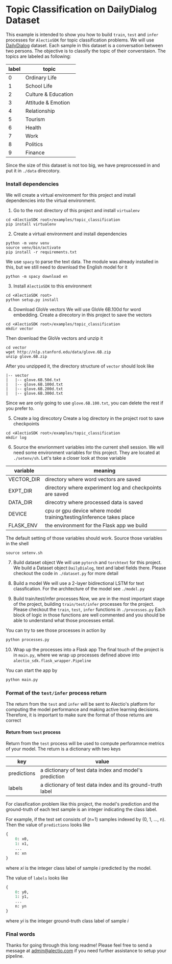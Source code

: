 # Topic Classification on DailyDialog Dataset

This example is intended to show you how to build `train`, `test` and `infer` processes for `AlectioSDK` for topic
classification problems. We will use [DailyDialog](https://arxiv.org/abs/1710.03957) dataset. Each sample in this
dataset is a conversation between two persons. The objective is to classify the topic of their converstaion. The topics are labeled as following:

| label | topic |
| ----- | ----- |
| 0    | Ordinary Life | 
| 1     | School Life | 
| 2    | Culture & Education | 
| 3    | Attitude & Emotion | 
| 4    | Relationship |
| 5     | Tourism | 
| 6    | Health | 
| 7    | Work |
| 8     | Politics | 
| 9     | Finance | 

Since the size of this dataset is not too big, we have preprocessed in and 
put it in `./data` direcotory. 


### Install dependencies 
We will create a virtual environment for this project and install dependencies
into the virtual environment. 

1. Go to the root directory of this project and install `virtualenv`
```
cd <AlectioSDK root>/examples/topic_classification
pip install virtualenv
```

2. Create a virtual environment and install dependencies
```
python -m venv venv
source venv/bin/activate
pip install -r requirements.txt
```

We use `spacy` to parse the text data. The module was already
installed in this, but we still need to download the English 
model for it
```
python -m spacy download en
```

3. Install `AlectioSDK` to this environment
```
cd <AlectioSDK root>
python setup.py install
```

4. Download GloVe vectors
We will use GloVe 6B.100d for word embedding. 
Create a direcotory in this project to save 
the vectors
```
cd <AlectioSDK root>/examples/topic_classification
mkdir vector
```
Then download the GloVe vectors and unzip it
```
cd vector
wget http://nlp.stanford.edu/data/glove.6B.zip
unzip glove.6B.zip
```
After you unzipped it, the directory structure of 
`vector` should look like
```
|-- vector 
|   |-- glove.6B.50d.txt
|   |-- glove.6B.100d.txt
|   |-- glove.6B.200d.txt
|   |-- glove.6B.300d.txt
```
Since we are only going to use `glove.6B.100.txt`, you can delete the 
rest if you prefer to. 

5. Create a log direcotory
Create a log directory in the project root to save checkpoints
```
cd <AlectioSDK root>/examples/topic_classification
mkdir log
```

6. Source the envrionment variables into the current shell session. 
We will need some environment variables for this project. They are located
at `./setenv/sh`. Let's take a closer look at those variable

| variable | meaning | 
| -------- | ------- |
| VECTOR_DIR | directory where word vectors are saved |
| EXPT_DIR | directory where experiment log and checkpoints are saved |
| DATA_DIR | direcotry where processed data is saved | 
| DEVICE   | cpu or gpu device where model training/testing/inference takes place | 
| FLASK_ENV | the environment for the Flask app we build |

The default setting of those variables should work. Source those variables
in the shell
```
source setenv.sh
```

7. Build dataset object
We will use `pytorch` and `torchtext` for this project. We build a Dataset
object `DailyDialog`, text and label fields there. Please checkout the code
in `./dataset.py` for more detail

8. Build a model
We will use a 2-layer bidirectional LSTM for text classfication. For
the architecture of the model see `./model.py`


9. Build train/test/infer processes
Now, we are in the most important stage of the project, building 
`train/test/infer` processes for the project.
Please checkout the `train`, `test`, `infer` functions in `./processes.py`
Each block of logic in those functions are well commented and you should be
able to understand what those processes entail. 


You can try to see those processes in action by 
```python
python processes.py
```

10. Wrap up the processes into a Flask app
The final touch of the project is in `main.py`, where we wrap up processes
defined above into `alectio_sdk.flask_wrapper.Pipeline`

You can start the app by 
```python
python main.py
```

### Format of the `test/infer` process return
The return from the `test` and `infer` will be sent to Alectio's platform for 
computing the model performance and making active learning decisions. 
Therefore, it is important to make sure the format of those returns are correct


#### Return from `test` process
Return from the `test` process will be used to compute perforamnce metrics of
your model. The return is a dictionary with two keys

| key | value |
| --- | ----- | 
| predictions | a dictionary of test data index and model's prediction |
| labels | a dictionary of test data index and its ground-truth label | 

For classfication problem like this project, the model's prediction and 
the ground-truth of each test sample is an integer indicating the class label.

For example, if the test set consists of (n+1) samples indexed by (0, 1, ..., n).
Then the value of `predictions` looks like
```python
{
    0: x0,
    1: x1,
    ...
    n: xn
}
```
where $xi$ is the integer class label of sample $i$ predicted by the model. 

The value of `labels` looks like
```python
{
    0: y0,
    1: y1,
    ...
    n: yn
}
```
where $yi$ is the integer ground-truth class label of sample $i$


### Final words
Thanks for going through this long readme! Please feel free to send a message at admin@alectio.com
if you need further assistance to setup your pipeline.
